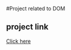 #Project related to DOM

## project link
[Click here](https://stackblitz.com/edit/dom-project-chaiaurcode?file=index.html)


